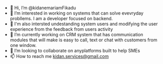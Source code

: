 - 👋 Hi, I’m @kidanemariamFikadu
- 👀 I’m interested in working on systems that can solve evevryday probllems. I am a developer focused on backend. 
- 👀 I'm also intersted undestanding system users and modifying the user experience from the feedback from users activity
- 🌱 I’m currently working on CRM system that has communication modules that will make is easy to call, text or chat with customers from one window. 
- 💞️ I’m looking to collaborate on anyplatforms built to help SMEs
- 📫 How to reach me kidan.services@gmail.com

<!---
kidanemariamFikadu/kidanemariamFikadu is a ✨ special ✨ repository because its `README.md` (this file) appears on your GitHub profile.
You can click the Preview link to take a look at your changes.
--->
